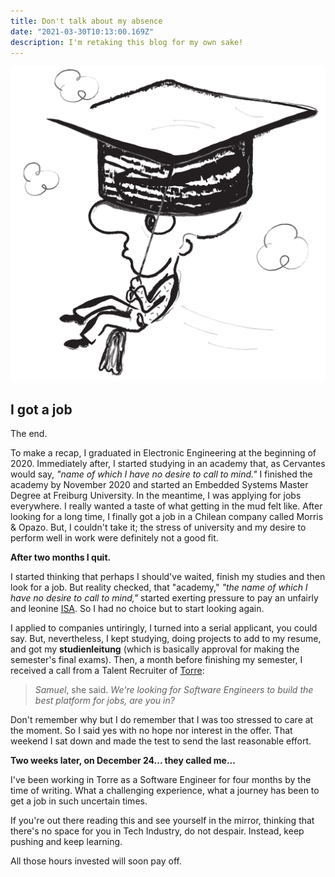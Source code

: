 ```yaml
---
title: Don't talk about my absence
date: "2021-03-30T10:13:00.169Z"
description: I'm retaking this blog for my own sake!
---
```


![Absence](./absence.png)

## I got a job

The end.

To make a recap, I graduated in Electronic Engineering at the beginning of 2020. Immediately after, I started studying in an academy that, as Cervantes would say, _"name of which I have no desire to call to mind."_ I finished the academy by November 2020 and started an Embedded Systems Master Degree at Freiburg University. In the meantime, I was applying for jobs everywhere. I really wanted a taste of what getting in the mud felt like. After looking for a long time, I finally got a job in a Chilean company called Morris & Opazo. But, I couldn't take it; the stress of university and my desire to perform well in work were definitely not a good fit.

**After two months I quit.**

I started thinking that perhaps I should've waited, finish my studies and then look for a job. But reality checked, that "academy," _"the name of which I have no desire to call to mind,"_ started exerting pressure to pay an unfairly and leonine [ISA](https://en.wikipedia.org/wiki/Income_share_agreement). So I had no choice but to start looking again.

I applied to companies untiringly, I turned into a serial applicant, you could say. But, nevertheless, I kept studying, doing projects to add to my resume, and got my **studienleitung** (which is basically approval for making the semester's final exams). Then, a month before finishing my semester, I received a call from a Talent Recruiter of [Torre](https://torre.co):

> _Samuel_, she said. _We're looking for Software Engineers to build the best platform for jobs, are you in?_

Don't remember why but I do remember that I was too stressed to care at the moment. So I said yes with no hope nor interest in the offer. That weekend I sat down and made the test to send the last reasonable effort.

**Two weeks later, on December 24... they called me...**

I've been working in Torre as a Software Engineer for four months by the time of writing. What a challenging experience, what a journey has been to get a job in such uncertain times.

If you're out there reading this and see yourself in the mirror, thinking that there's no space for you in Tech Industry, do not despair. Instead, keep pushing and keep learning.

All those hours invested will soon pay off.

[^1]: The name of the academy is Holberton School. Do not register, nor apply. I didn't learn anything new and felt like it was a waste of time!
